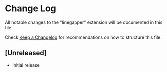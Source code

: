 # Change Log

All notable changes to the "linegapper" extension will be documented in this file.

Check [Keep a Changelog](http://keepachangelog.com/) for recommendations on how to structure this file.

## [Unreleased]

- Initial release